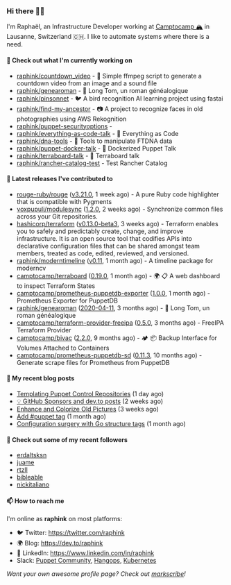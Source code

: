 ### Hi there 👋🏼

I'm Raphaël, an Infrastructure Developer working at [Camptocamp 🏔](https://github.com/camptocamp) in Lausanne, Switzerland 🇨🇭.
I like to automate systems where there is a need.


#### 🌱 Check out what I'm currently working on

- [raphink/countdown_video](https://github.com/raphink/countdown_video) - 🎥 Simple ffmpeg script to generate a countdown video from an image and a sound file
- [raphink/genearoman](https://github.com/raphink/genearoman) - 📖 Long Tom, un roman généalogique
- [raphink/pinsonnet](https://github.com/raphink/pinsonnet) - 🐦 A bird recognition AI learning project using fastai
- [raphink/find-my-ancestor](https://github.com/raphink/find-my-ancestor) - 📷 A project to recognize faces in old photographies using AWS Rekognition
- [raphink/puppet-securityoptions](https://github.com/raphink/puppet-securityoptions) - 
- [raphink/everything-as-code-talk](https://github.com/raphink/everything-as-code-talk) - 🎤 Everything as Code
- [raphink/dna-tools](https://github.com/raphink/dna-tools) - 🧬 Tools to manipulate FTDNA data
- [raphink/puppet-docker-talk](https://github.com/raphink/puppet-docker-talk) - 🎤 Dockerized Puppet Talk
- [raphink/terraboard-talk](https://github.com/raphink/terraboard-talk) - 🎤 Terraboard talk
- [raphink/rancher-catalog-test](https://github.com/raphink/rancher-catalog-test) - Test Rancher Catalog

#### 🔭 Latest releases I've contributed to

- [rouge-ruby/rouge](https://github.com/rouge-ruby/rouge) ([v3.21.0](https://github.com/rouge-ruby/rouge/releases/tag/v3.21.0), 1 week ago) - A pure Ruby code highlighter that is compatible with Pygments
- [voxpupuli/modulesync](https://github.com/voxpupuli/modulesync) ([1.2.0](https://github.com/voxpupuli/modulesync/releases/tag/1.2.0), 2 weeks ago) - Synchronize common files across your Git repositories.
- [hashicorp/terraform](https://github.com/hashicorp/terraform) ([v0.13.0-beta3](https://github.com/hashicorp/terraform/releases/tag/v0.13.0-beta3), 3 weeks ago) - Terraform enables you to safely and predictably create, change, and improve infrastructure. It is an open source tool that codifies APIs into declarative configuration files that can be shared amongst team members, treated as code, edited, reviewed, and versioned.
- [raphink/moderntimeline](https://github.com/raphink/moderntimeline) ([v0.11](https://github.com/raphink/moderntimeline/releases/tag/v0.11), 1 month ago) - A timeline package for moderncv
- [camptocamp/terraboard](https://github.com/camptocamp/terraboard) ([0.19.0](https://github.com/camptocamp/terraboard/releases/tag/0.19.0), 1 month ago) - :earth_africa: :clipboard:  A web dashboard to inspect Terraform States 
- [camptocamp/prometheus-puppetdb-exporter](https://github.com/camptocamp/prometheus-puppetdb-exporter) ([1.0.0](https://github.com/camptocamp/prometheus-puppetdb-exporter/releases/tag/1.0.0), 1 month ago) -  Prometheus Exporter for PuppetDB
- [raphink/genearoman](https://github.com/raphink/genearoman) ([2020-04-11](https://github.com/raphink/genearoman/releases/tag/2020-04-11), 3 months ago) - 📖 Long Tom, un roman généalogique
- [camptocamp/terraform-provider-freeipa](https://github.com/camptocamp/terraform-provider-freeipa) ([0.5.0](https://github.com/camptocamp/terraform-provider-freeipa/releases/tag/0.5.0), 3 months ago) - FreeIPA Terraform Provider
- [camptocamp/bivac](https://github.com/camptocamp/bivac) ([2.2.0](https://github.com/camptocamp/bivac/releases/tag/2.2.0), 9 months ago) - 🏕 📦 Backup Interface for Volumes Attached to Containers
- [camptocamp/prometheus-puppetdb-sd](https://github.com/camptocamp/prometheus-puppetdb-sd) ([0.11.3](https://github.com/camptocamp/prometheus-puppetdb-sd/releases/tag/0.11.3), 10 months ago) - Generate scrape files for Prometheus from PuppetDB

#### 📜 My recent blog posts

- [Templating Puppet Control Repositories](https://dev.to/camptocamp-ops/templating-puppet-control-repositories-3pk7) (1 day ago)
- [💡 GitHub Sponsors and dev.to posts](https://dev.to/raphink/github-sponsors-and-dev-to-posts-51b1) (2 weeks ago)
- [Enhance and Colorize Old Pictures](https://dev.to/raphink/enhance-and-colorize-old-pictures-5c9g) (3 weeks ago)
- [Add #puppet tag](https://dev.to/raphink/add-puppet-tag-142l) (1 month ago)
- [Configuration surgery with Go structure tags](https://dev.to/raphink/configuration-surgery-with-go-structure-tags-12a4) (1 month ago)

#### 👯 Check out some of my recent followers

- [erdaltsksn](https://github.com/erdaltsksn)
- [juame](https://github.com/juame)
- [rtzll](https://github.com/rtzll)
- [bibleable](https://github.com/bibleable)
- [nickitaliano](https://github.com/nickitaliano)

#### 📫 How to reach me

I'm online as **raphink** on most platforms:

- 🐦 Twitter: https://twitter.com/raphink
- 🌍 Blog: https://dev.to/raphink
- 🏢 LinkedIn: https://www.linkedin.com/in/raphink
- Slack: [Puppet Community](https://slack.puppet.com/), [Hangops](https://signup.hangops.com/), [Kubernetes](https://slack.k8s.io/)

*Want your own awesome profile page? Check out [markscribe](https://github.com/muesli/markscribe)!*
